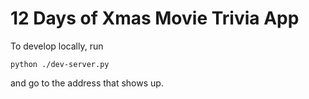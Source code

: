 12 Days of Xmas Movie Trivia App
==========

To develop locally, run

```
python ./dev-server.py
```

and go to the address that shows up. 
